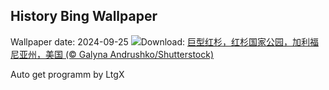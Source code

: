 ## History Bing Wallpaper
Wallpaper date: 2024-09-25
![](https://www.bing.com/th?id=OHR.GiantSequoias_ZH-CN2666897238_UHD.jpg&w=1000)Download: [巨型红杉，红杉国家公园，加利福尼亚州，美国 (© Galyna Andrushko/Shutterstock)](https://www.bing.com/th?id=OHR.GiantSequoias_ZH-CN2666897238_UHD.jpg)

Auto get programm by LtgX
